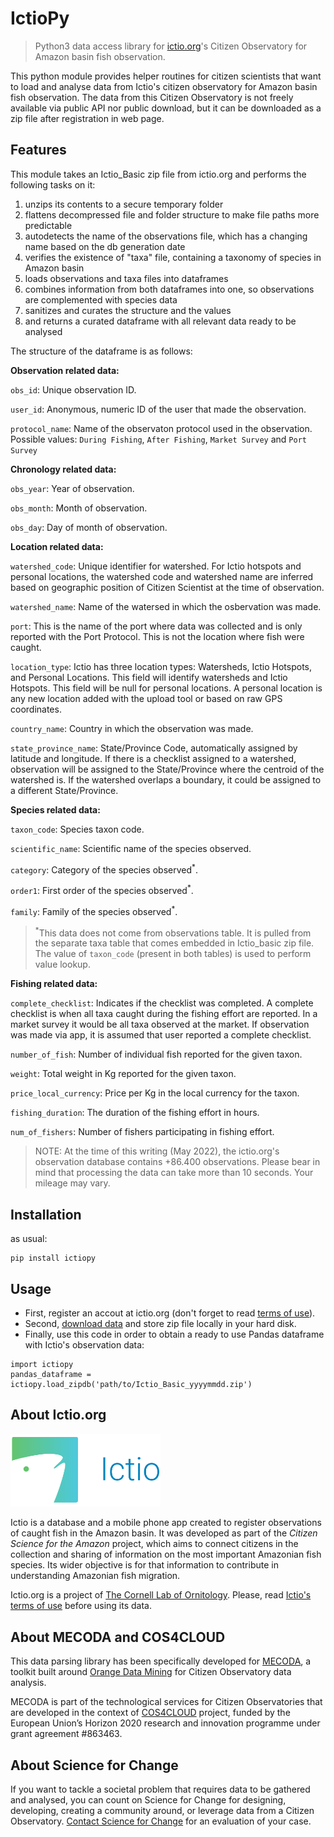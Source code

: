 # IctioPy
> Python3 data access library for [ictio.org](https://ictio.org)'s Citizen Observatory for Amazon basin fish observation.

This python module provides helper routines for citizen scientists that want to load and analyse data from Ictio's
citizen observatory for Amazon basin fish observation. The data from this Citizen Observatory is not freely available
via public API nor public download, but it can be downloaded as a zip file after registration in web page.

## Features
This module takes an Ictio_Basic zip file from ictio.org and performs the following tasks on it:
1. unzips its contents to a secure temporary folder
2. flattens decompressed file and folder structure to make file paths more predictable
3. autodetects the name of the observations file, which has a changing name based on the db generation date
4. verifies the existence of "taxa" file, containing a taxonomy of species in Amazon basin
5. loads observations and taxa files into dataframes
6. combines information from both dataframes into one, so observations are complemented with species data
7. sanitizes and curates the structure and the values 
8. and returns a curated dataframe with all relevant data ready to be analysed

The structure of the dataframe is as follows:

**Observation related data:**

`obs_id`: Unique observation ID.

`user_id`: Anonymous, numeric ID of the user that made the observation.

`protocol_name`: Name of the observaton protocol used in the observation. Possible values: `During Fishing`, `After Fishing`, `Market Survey` and `Port Survey`

**Chronology related data:**

`obs_year`: Year of observation.

`obs_month`: Month of observation.

`obs_day`: Day of month of observation.

**Location related data:**

`watershed_code`: Unique identifier for watershed. For Ictio hotspots and personal locations, the watershed code and watershed name are inferred based on geographic position of Citizen Scientist at the time of observation.

`watershed_name`: Name of the watersed in which the osbervation was made.

`port`: This is the name of the port where data was collected and is only reported with the Port Protocol. This is not the location where fish were caught.

`location_type`: Ictio has three location types: Watersheds, Ictio Hotspots, and Personal Locations. This field will identify watersheds and Ictio Hotspots. This field will be null for personal locations. A personal location is any new location added with the upload tool or based on raw GPS coordinates.

`country_name`: Country in which the observation was made.

`state_province_name`: State/Province Code, automatically assigned by latitude and longitude. If there is a checklist assigned to a watershed, observation will be assigned to the State/Province where the centroid of the watershed is. If the watershed overlaps a boundary, it could be assigned to a different State/Province.

**Species related data:**

`taxon_code`: Species taxon code.

`scientific_name`: Scientific name of the species observed.

`category`: Category of the species observed<sup>*</sup>. 

`order1`: First order of the species observed<sup>*</sup>.

`family`: Family of the species observed<sup>*</sup>.

> <sup>*</sup>This data does not come from observations table. It is pulled from the separate taxa table that comes 
> embedded in Ictio_basic zip file. The value of `taxon_code` (present in both tables) is used to perform value lookup.  

**Fishing related data:**

`complete_checklist`: Indicates if the checklist was completed. A complete checklist is when all taxa caught during the fishing effort are reported. In a market survey it would be all taxa observed at the market. If observation was made via app, it is assumed that user reported a complete checklist.

`number_of_fish`: Number of individual fish reported for the given taxon.

`weight`: Total weight in Kg reported for the given taxon.

`price_local_currency`: Price per Kg in the local currency for the taxon.

`fishing_duration`: The duration of the fishing effort in hours.

`num_of_fishers`: Number of fishers participating in fishing effort.

> NOTE: At the time of this writing (May 2022), the ictio.org's observation database contains +86.400 observations. 
> Please bear in mind that processing the data can take more than 10 seconds. Your mileage may vary.

## Installation
as usual:
```
pip install ictiopy
```
## Usage
- First, register an accout at ictio.org (don't forget to read [terms of use](https://ictio.org/public/Ictio_data_terms_en.pdf)).
- Second, [download data](https://ictio.org/download) and store zip file locally in your hard disk.
- Finally, use this code in order to obtain a ready to use Pandas dataframe with Ictio's observation data:
```
import ictiopy
pandas_dataframe = ictiopy.load_zipdb('path/to/Ictio_Basic_yyyymmdd.zip') 
```
## About Ictio.org
<img src="https://github.com/ScienceForChange/IctioPy/raw/master/ictio_org.png" alt="drawing" width="240px"/>

Ictio is a database and a mobile phone app created to register observations of caught fish in the Amazon basin. 
It was developed as part of the _Citizen Science for the Amazon_ project, which aims to connect citizens in the collection and sharing of information on the most important Amazonian fish species. Its wider objective is for that information to contribute in understanding Amazonian fish migration.

Ictio.org is a project of [The Cornell Lab of Ornitology](https://www.birds.cornell.edu/home). 
Please, read [Ictio's terms of use](https://github.com/ScienceForChange/IctioPy/blob/master/ICTIO_ORG_LICENSE.md) before using its data.

## About MECODA and COS4CLOUD
This data parsing library has been specifically developed for [MECODA](https://github.com/eosc-cos4cloud/mecoda-orange), 
a toolkit built around [Orange Data Mining](https://orangedatamining.com/) for Citizen Observatory data analysis.

MECODA is part of the technological services for Citizen Observatories that are developed in the context of 
[COS4CLOUD](https://cos4cloud-eosc.eu/) project, funded by the European Union’s Horizon 2020 research and innovation 
programme under grant agreement #863463.    

## About Science for Change
If you want to tackle a societal problem that requires data to be gathered and analysed, you can count on 
Science for Change for designing, developing, creating a community around, or leverage data from a Citizen Observatory.
[Contact Science for Change](mailto://hello@scienceforchange.eu) for an evaluation of your case.
